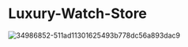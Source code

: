 # Luxury-Watch-Store
![34986852-511ad11301625493b778dc56a893dac9](https://user-images.githubusercontent.com/104586736/205413852-ade9edf8-8056-4721-99fe-61018c796bac.png)
